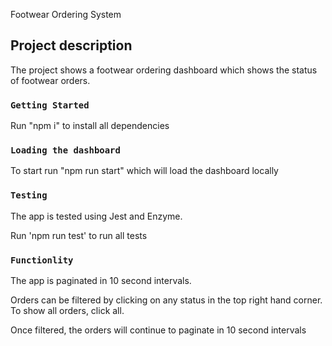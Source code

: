 Footwear Ordering System

## Project description

The project shows a footwear ordering dashboard which shows the status of footwear orders.

### `Getting Started`

Run "npm i" to install all dependencies

### `Loading the dashboard`

To start run "npm run start" which will load the dashboard locally

### `Testing`

The app is tested using Jest and Enzyme.

Run 'npm run test' to run all tests

### `Functionlity`

The app is paginated in 10 second intervals.

Orders can be filtered by clicking on any status in the top right hand corner. To show all orders, click all.

Once filtered, the orders will continue to paginate in 10 second intervals
